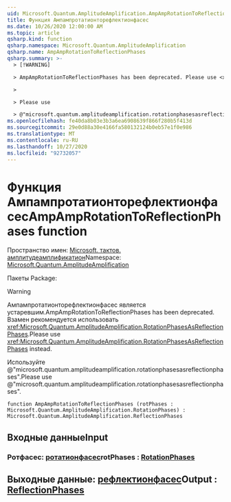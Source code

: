```yaml
---
uid: Microsoft.Quantum.AmplitudeAmplification.AmpAmpRotationToReflectionPhases
title: Функция Ампампротатионторефлектионфасес
ms.date: 10/26/2020 12:00:00 AM
ms.topic: article
qsharp.kind: function
qsharp.namespace: Microsoft.Quantum.AmplitudeAmplification
qsharp.name: AmpAmpRotationToReflectionPhases
qsharp.summary: >-
  > [!WARNING]

  > AmpAmpRotationToReflectionPhases has been deprecated. Please use <xref:Microsoft.Quantum.AmplitudeAmplification.RotationPhasesAsReflectionPhases> instead.

  >

  > Please use

  > @"microsoft.quantum.amplitudeamplification.rotationphasesasreflectionphases".
ms.openlocfilehash: fe40da8b03e3b3a6ea6908639f866f280b5f413d
ms.sourcegitcommit: 29e0d88a30e4166fa580132124b0eb57e1f0e986
ms.translationtype: MT
ms.contentlocale: ru-RU
ms.lasthandoff: 10/27/2020
ms.locfileid: "92732057"
---
```

# <a name="ampamprotationtoreflectionphases-function"></a><span data-ttu-id="e7f15-102">Функция Ампампротатионторефлектионфасес</span><span class="sxs-lookup"><span data-stu-id="e7f15-102">AmpAmpRotationToReflectionPhases function</span></span>

<span data-ttu-id="e7f15-103">Пространство имен: [Microsoft. тактов. амплитудеамплификатион](xref:Microsoft.Quantum.AmplitudeAmplification)</span><span class="sxs-lookup"><span data-stu-id="e7f15-103">Namespace: [Microsoft.Quantum.AmplitudeAmplification](xref:Microsoft.Quantum.AmplitudeAmplification)</span></span>

<span data-ttu-id="e7f15-104">Пакеты [](https://nuget.org/packages/)</span><span class="sxs-lookup"><span data-stu-id="e7f15-104">Package: [](https://nuget.org/packages/)</span></span>


> [!WARNING]
> <span data-ttu-id="e7f15-105">Ампампротатионторефлектионфасес является устаревшим.</span><span class="sxs-lookup"><span data-stu-id="e7f15-105">AmpAmpRotationToReflectionPhases has been deprecated.</span></span> <span data-ttu-id="e7f15-106">Взамен рекомендуется использовать <xref:Microsoft.Quantum.AmplitudeAmplification.RotationPhasesAsReflectionPhases>.</span><span class="sxs-lookup"><span data-stu-id="e7f15-106">Please use <xref:Microsoft.Quantum.AmplitudeAmplification.RotationPhasesAsReflectionPhases> instead.</span></span>
>
> <span data-ttu-id="e7f15-107">Используйте @"microsoft.quantum.amplitudeamplification.rotationphasesasreflectionphases".</span><span class="sxs-lookup"><span data-stu-id="e7f15-107">Please use @"microsoft.quantum.amplitudeamplification.rotationphasesasreflectionphases".</span></span>



```qsharp
function AmpAmpRotationToReflectionPhases (rotPhases : Microsoft.Quantum.AmplitudeAmplification.RotationPhases) : Microsoft.Quantum.AmplitudeAmplification.ReflectionPhases
```


## <a name="input"></a><span data-ttu-id="e7f15-108">Входные данные</span><span class="sxs-lookup"><span data-stu-id="e7f15-108">Input</span></span>

### <a name="rotphases--rotationphases"></a><span data-ttu-id="e7f15-109">Ротфасес: [ротатионфасес](xref:Microsoft.Quantum.AmplitudeAmplification.RotationPhases)</span><span class="sxs-lookup"><span data-stu-id="e7f15-109">rotPhases : [RotationPhases](xref:Microsoft.Quantum.AmplitudeAmplification.RotationPhases)</span></span>





## <a name="output--reflectionphases"></a><span data-ttu-id="e7f15-110">Выходные данные: [рефлектионфасес](xref:Microsoft.Quantum.AmplitudeAmplification.ReflectionPhases)</span><span class="sxs-lookup"><span data-stu-id="e7f15-110">Output : [ReflectionPhases](xref:Microsoft.Quantum.AmplitudeAmplification.ReflectionPhases)</span></span>

